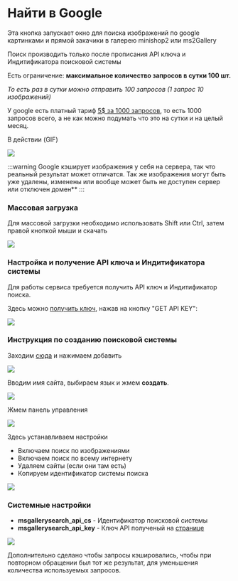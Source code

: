 # Найти в Google

Эта кнопка запускает окно для поиска изображений по google картинками и прямой закачики в галерею minishop2 или ms2Gallery

Поиск производить только после прописания API ключа и Индитификатора поисковой системы

Есть ограничение: **максимальное количество запросов в сутки 100 шт.**

*То есть раз в сутки можно отправить 100 запросов (1 запрос 10 изображений)*

У google есть платный тариф  <a target="_blank" href="https://developers.google.com/custom-search/v1/overview">5$ за 1000 запросов</a>, то есть 1000 запросов всего, а не как можно подумать что это на сутки и на целый месяц.

В действии (GIF)

![](https://file.modx.pro/files/b/9/0/b9084bbfa4b72c4ffce1ba5c47029112s.jpg)

:::warning
Google кэширует изображения у себя на сервера, так что реальный результат может отличатся. Так же изображения могут быть уже удалены, изменены или вообще может быть не доступен сервер или отключен домен**
:::

### Массовая загрузка

Для массовой загрузки необходимо использовать Shift или Ctrl, затем правой кнопкой мыши и скачать

![](https://file.modx.pro/files/c/5/d/c5d820c7ca62135b0b58c6b981cd8942.png)

### Настройка и получение API ключа и Индитификатора системы

Для работы сервиса требуется получить API ключ и Индитификатор поиска.

Здесь можно [получить ключ](https://developers.google.com/custom-search/v1/overview), нажав на кнопку "GET API KEY":

![](https://file.modx.pro/files/f/7/9/f799bc9b3d50526e8d25308dc7ebcac2.png)

### Инструкция по созданию поисковой системы

Заходим [сюда](https://cse.google.com/cse/all) и нажимаем добавить

![](https://file.modx.pro/files/e/5/6/e56bbf262943fd643ef7935bed4002c0.png)

Вводим имя сайта, выбираем язык и жмем **создать**.

![](https://file.modx.pro/files/1/5/4/154fd2f2d2394342c6dc71e77b1d151cs.jpg)

Жмем панель управления

![](https://file.modx.pro/files/b/6/0/b602bc9c5708ecd6a3b9b4f235061cads.jpg)

Здесь устанавливаем настройки

* Включаем поиск по изображениями
* Включаем поиск по всему интернету
* Удаляем сайты (если они там есть)
* Копируем идентификатор системы поиска

![](https://file.modx.pro/files/a/4/f/a4fd801f1003a2fc9c0f63d80b8217c3.png)

### Cистемные настройки

* **msgallerysearch_api_cs**  - Идентификатор поисковой системы
* **msgallerysearch_api_key** - Ключ API полученый на [странице](https://developers.google.com/custom-search/v1/overview)

![](https://file.modx.pro/files/c/d/5/cd58a02124eb2e909d7dca612158002as.jpg)

Дополнительно сделано чтобы запросы кэшировались, чтобы при повторном обращении был тот же результат, для уменьшения количества используемых запросов.
